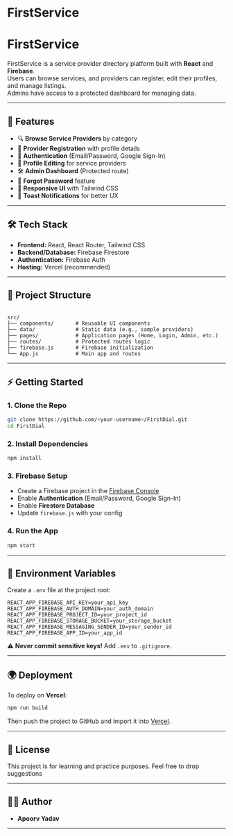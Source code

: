 # FirstService


# FirstService

FirstService is a service provider directory platform built with **React** and **Firebase**.  
Users can browse services, and providers can register, edit their profiles, and manage listings.  
Admins have access to a protected dashboard for managing data.

---

## 🚀 Features

- 🔍 **Browse Service Providers** by category  
- 👤 **Provider Registration** with profile details  
- 🔐 **Authentication** (Email/Password, Google Sign-In)  
- 📝 **Profile Editing** for service providers  
- 🛠️ **Admin Dashboard** (Protected route)  
- 🔑 **Forgot Password** feature  
- 📱 **Responsive UI** with Tailwind CSS  
- 🔔 **Toast Notifications** for better UX

---

## 🛠️ Tech Stack

- **Frontend:** React, React Router, Tailwind CSS  
- **Backend/Database:** Firebase Firestore  
- **Authentication:** Firebase Auth  
- **Hosting:** Vercel (recommended)  

---

## 📂 Project Structure

```

src/
├── components/       # Reusable UI components
├── data/             # Static data (e.g., sample providers)
├── pages/            # Application pages (Home, Login, Admin, etc.)
├── routes/           # Protected routes logic
├── firebase.js       # Firebase initialization
└── App.js            # Main app and routes

````

---

## ⚡ Getting Started

### 1. Clone the Repo
```bash
git clone https://github.com/<your-username>/FirstDial.git
cd FirstDial
````

### 2. Install Dependencies

```bash
npm install
```

### 3. Firebase Setup

* Create a Firebase project in the [Firebase Console](https://console.firebase.google.com/)
* Enable **Authentication** (Email/Password, Google Sign-In)
* Enable **Firestore Database**
* Update `firebase.js` with your config

### 4. Run the App

```bash
npm start
```

---

## 🔐 Environment Variables

Create a `.env` file at the project root:

```
REACT_APP_FIREBASE_API_KEY=your_api_key
REACT_APP_FIREBASE_AUTH_DOMAIN=your_auth_domain
REACT_APP_FIREBASE_PROJECT_ID=your_project_id
REACT_APP_FIREBASE_STORAGE_BUCKET=your_storage_bucket
REACT_APP_FIREBASE_MESSAGING_SENDER_ID=your_sender_id
REACT_APP_FIREBASE_APP_ID=your_app_id
```

⚠️ **Never commit sensitive keys!**
Add `.env` to `.gitignore`.

---

## 🌍 Deployment

To deploy on **Vercel**:

```bash
npm run build
```

Then push the project to GitHub and import it into [Vercel](https://vercel.com/).

---

## 📜 License

This project is for learning and practice purposes.
Feel free to drop suggestions

---

## 👨‍💻 Author

* **Apoorv Yadav**

---




